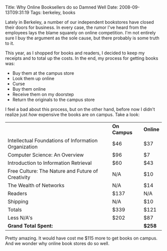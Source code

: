 Title: Why Online Booksellers do so Damned Well
Date: 2008-09-13T09:31:19
Tags: berkeley, books


Lately in Berkeley, a number of our independent bookstores have closed their doors for business. In every case, the rumor I've heard from the employees lays the blame squarely on online competition. I'm not entirely sure I buy the argument as the sole cause, but there probably is some truth to it. 

This year, as I shopped for books and readers, I decided to keep my receipts and to total up the costs. In the end, my process for getting books was:<ul><li>Buy them at the campus store</li><li>Look them up online</li><li>Curse</li><li>Buy them online</li><li>Receive them on my doorstep</li><li>Return the originals to the campus store</li></ul>
I feel a bad about this process, but on the other hand, before now I didn't realize just <i>how</i> expensive the books are on campus. Take a look:
<table>
<tr>
	<td></td>
	<td><strong>On Campus</strong></td>
	<td><strong>Online</strong></td>
</tr>
<tr>
	<td>Intellectual Foundations of Information Organization</td>
	<td>$46</td>
	<td>$37</td>
</tr>
<tr>
	<td>Computer Science: An Overview</td>
	<td>$96</td>
	<td>$7</td>
</tr>
<tr>
	<td>Introduction to Information Retrieval</td>
	<td>$60</td>
	<td>$43</td>
</tr>
<tr>
	<td>Free Culture: The Nature and Future of Creativity</td>
	<td>N/A</td>
	<td>$10</td>
</tr>
<tr>
	<td>The Wealth of Networks</td>
	<td>N/A</td>
	<td>$14</td>
</tr>
<tr>
	<td>Readers</td>
	<td>$137</td>
	<td>N/A</td>
</tr>	
<tr>
	<td>Shipping</td>
	<td>N/A</td>
	<td>$10</td>
</tr>
<tr>
	<td>Totals</td>
	<td>$339</td>
	<td>$121</td>
</tr>
<tr>
	<td>Less N/A's</td>
	<td>$202</td>
	<td>$87</td>
</tr>
<tr>
	<td><strong>Grand Total Spent:</strong></td>
	<td></td>
	<td><strong>$258</strong></td>
</tr>
</table>

Pretty amazing. It would have cost me $115 more to get books on campus. And we wonder why online book stores do so well. <!--break-->